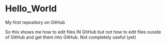 # Hello_World
My first repository on GitHub

So this shows me how to edit files IN GtiHub
but not how to edit files ouside of GitHub
and get them into GitHub. Not completely
useful (yet)
